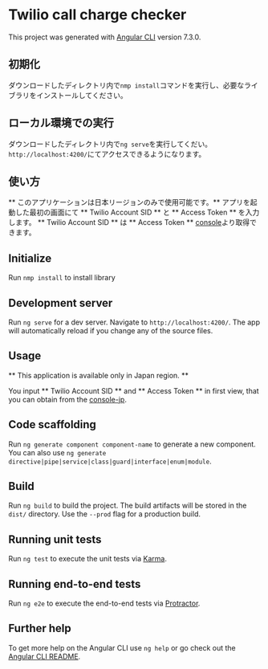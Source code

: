 # Twilio call charge checker

This project was generated with [Angular CLI](https://github.com/angular/angular-cli) version 7.3.0.

##  初期化

ダウンロードしたディレクトリ内で`nmp install`コマンドを実行し、必要なライブラリをインストールしてください。

## ローカル環境での実行

ダウンロードしたディレクトリ内で`ng serve`を実行してくだい。
`http://localhost:4200/`にてアクセスできるようになります。

## 使い方

** このアプリケーションは日本リージョンのみで使用可能です。**
アプリを起動した最初の画面にて ** Twilio Account SID ** と ** Access Token ** を入力します。
** Twilio Account SID ** は ** Access Token ** [console](https://jp.twilio.com/console)より取得できます。

## Initialize

Run `nmp install` to install library

## Development server

Run `ng serve` for a dev server. Navigate to `http://localhost:4200/`. The app will automatically reload if you change any of the source files.

## Usage

** This application is available only in Japan region. **

You input ** Twilio Account SID ** and ** Access Token ** in first view, that you can obtain from the [console-jp](https://jp.twilio.com/console).

## Code scaffolding

Run `ng generate component component-name` to generate a new component. You can also use `ng generate directive|pipe|service|class|guard|interface|enum|module`.

## Build

Run `ng build` to build the project. The build artifacts will be stored in the `dist/` directory. Use the `--prod` flag for a production build.

## Running unit tests

Run `ng test` to execute the unit tests via [Karma](https://karma-runner.github.io).

## Running end-to-end tests

Run `ng e2e` to execute the end-to-end tests via [Protractor](http://www.protractortest.org/).

## Further help

To get more help on the Angular CLI use `ng help` or go check out the [Angular CLI README](https://github.com/angular/angular-cli/blob/master/README.md).

